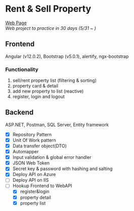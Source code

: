 # Rent & Sell Property   
[Web Page](https://angularresume-p.web.app/)  
*Web project to practice in 30 days (5/31 ~ )*
## Frontend  
Angular (v12.0.2), Bootstrap (v5.0.1), alertify, ngx-bootstrap
### Functionality
1. sell/rent property list (filtering & sorting)
2. property card & detail
3. add new property to list (reactive)
4. register, login and logout  

## Backend  
ASP.NET, Postman, SQL Server, Entity framework  

- [x] Repository Pattern  
- [x] Unit Of Work pattern  
- [x] Data transfer object(DTO)  
- [x] Automapper  
- [x] Input validation & global error handler  
- [x] JSON Web Token  
- [x] Secret key & password with hashing and salting  
- [x] Deploy API on Azure
- [ ] Deploy API on IIS
- [ ] Hookup Frontend to WebAPI
  - [x] register&login
  - [x] property detail 
  - [x] property list